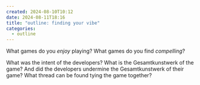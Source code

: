 ```yaml
---
created: 2024-08-10T10:12
date: 2024-08-11T18:16
title: "outline: finding your vibe"
categories:
  - outline
---
```

What games do you *enjoy* playing?
What games do you find *compelling*?

What was the intent of the developers?
What is the Gesamtkunstwerk of the game?
And did the developers undermine the Gesamtkunstwerk of their game?
What thread can be found tying the game together?

